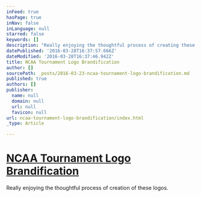 ```yaml
---
inFeed: true
hasPage: true
inNav: false
inLanguage: null
starred: false
keywords: []
description: "Really enjoying the thoughtful process of creating these logos.\_"
datePublished: '2016-03-28T16:37:57.666Z'
dateModified: '2016-03-28T16:37:46.942Z'
title: NCAA Tournament Logo Brandification
author: []
sourcePath: _posts/2016-03-23-ncaa-tournament-logo-brandification.md
published: true
authors: []
publisher:
  name: null
  domain: null
  url: null
  favicon: null
url: ncaa-tournament-logo-brandification/index.html
_type: Article

---
```

# [NCAA Tournament Logo Brandification][0]

Really enjoying the thoughtful process of creation of these logos. 

[0]: http://www.underconsideration.com/brandnew/archives/new_logos_for_ncaa_championships_by_joe_bosack_co.php#.VvK0pcfKfMV